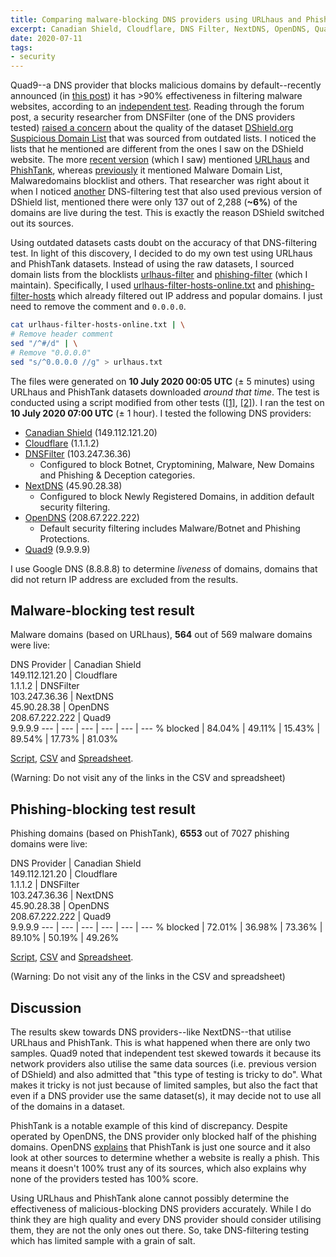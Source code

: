 ```yaml
---
title: Comparing malware-blocking DNS providers using URLhaus and PhishTank
excerpt: Canadian Shield, Cloudflare, DNS Filter, NextDNS, OpenDNS, Quad9
date: 2020-07-11
tags:
- security
---
```


Quad9--a DNS provider that blocks malicious domains by default--recently announced (in [this post](https://quad9.net/dns-blocking-effectiveness-recent-independent-tests/)) it has >90% effectiveness in filtering malware websites, according to an [independent test](https://forums.lawrencesystems.com/t/dns-malware-filtering-compared-quad9-vs-cloudflare-vs-dns-filter-vs-opendns-cisco-umbrella/5072). Reading through the forum post, a security researcher from DNSFilter (one of the DNS providers tested) [raised a concern](https://forums.lawrencesystems.com/t/dns-malware-filtering-compared-quad9-vs-cloudflare-vs-dns-filter-vs-opendns-cisco-umbrella/5072/30) about the quality of the dataset [DShield.org Suspicious Domain List](https://isc.sans.edu/suspicious_domains.html) that was sourced from outdated lists. I noticed the lists that he mentioned are different from the ones I saw on the DShield website. The more [recent version](https://web.archive.org/web/20200612030447/https://isc.sans.edu/suspicious_domains.html) (which I saw) mentioned [URLhaus](https://urlhaus.abuse.ch/) and [PhishTank](https://www.phishtank.com/), whereas [previously](https://web.archive.org/web/20200528232041/https://isc.sans.edu/suspicious_domains.html) it mentioned Malware Domain List, Malwaredomains blocklist and others. That researcher was right about it when I noticed [another](https://www.andryou.com/2020/05/31/comparing-malware-blocking-dns-resolvers-redux/) DNS-filtering test that also used previous version of DShield list, mentioned there were only 137 out of 2,288 (**~6%**) of the domains are live during the test. This is exactly the reason DShield switched out its sources.

Using outdated datasets casts doubt on the accuracy of that DNS-filtering test. In light of this discovery, I decided to do my own test using URLhaus and PhishTank datasets. Instead of using the raw datasets, I sourced domain lists from the blocklists [urlhaus-filter](https://gitlab.com/curben/urlhaus-filter) and [phishing-filter](https://gitlab.com/curben/phishing-filter) (which I maintain). Specifically, I used [urlhaus-filter-hosts-online.txt](https://gitlab.com/curben/urlhaus-filter/-/blob/1b53f63f5d708cd528b6744a2045f6a47491beaa/urlhaus-filter-hosts-online.txt) and [phishing-filter-hosts](https://gitlab.com/curben/phishing-filter/-/blob/5183915d29604ed14b14e1924912a994cccd2fab/dist/phishing-filter-hosts.txt) which already filtered out IP address and popular domains. I just need to remove the comment and `0.0.0.0`.

``` sh
cat urlhaus-filter-hosts-online.txt | \
# Remove header comment
sed "/^#/d" | \
# Remove "0.0.0.0"
sed "s/^0.0.0.0 //g" > urlhaus.txt
```

The files were generated on **10 July 2020 00:05 UTC** (± 5 minutes) using URLhaus and PhishTank datasets downloaded _around that time_. The test is conducted using a script modified from other tests ([[1]](https://www.andryou.com/2020/05/31/comparing-malware-blocking-dns-resolvers-redux/), [[2]](https://forums.lawrencesystems.com/t/dns-malware-filtering-compared-quad9-vs-cloudflare-vs-dns-filter-vs-opendns-cisco-umbrella/5072)). I ran the test on **10 July 2020 07:00 UTC** (± 1 hour). I tested the following DNS providers:

- [Canadian Shield](https://www.cira.ca/cybersecurity-services/canadian-shield) (149.112.121.20)
- [Cloudflare](https://1.1.1.1/family/) (1.1.1.2)
- [DNSFilter](https://www.dnsfilter.com/) (103.247.36.36)
  * Configured to block Botnet, Cryptomining, Malware, New Domains and Phishing & Deception categories.
- [NextDNS](https://nextdns.io/) (45.90.28.38)
  * Configured to block Newly Registered Domains, in addition default security filtering.
- [OpenDNS](https://www.opendns.com/home-internet-security/) (208.67.222.222)
  * Default security filtering includes Malware/Botnet and Phishing Protections.
- [Quad9](https://quad9.net/) (9.9.9.9)

I use Google DNS (8.8.8.8) to determine _liveness_ of domains, domains that did not return IP address are excluded from the results.

## Malware-blocking test result

Malware domains (based on URLhaus), **564** out of 569 malware domains were live:

DNS Provider | Canadian Shield<br>149.112.121.20 | Cloudflare<br>1.1.1.2 | DNSFilter<br>103.247.36.36 | NextDNS<br>45.90.28.38 | OpenDNS<br>208.67.222.222 | Quad9<br>9.9.9.9
--- | --- | --- | --- | --- | ---
% blocked | 84.04% | 49.11% | 15.43% | 89.54% | 17.73% | 81.03%

[Script](https://gitlab.com/curben/blog/-/raw/site/20200711/malware.sh), [CSV](https://gitlab.com/curben/blog/-/raw/site/20200711/malware.csv.zip) and [Spreadsheet](https://gitlab.com/curben/blog/-/raw/site/20200711/malware.ods).

(Warning: Do not visit any of the links in the CSV and spreadsheet)

## Phishing-blocking test result

Phishing domains (based on PhishTank), **6553** out of 7027 phishing domains were live:

DNS Provider | Canadian Shield<br>149.112.121.20 | Cloudflare<br>1.1.1.2 | DNSFilter<br>103.247.36.36 | NextDNS<br>45.90.28.38 | OpenDNS<br>208.67.222.222 | Quad9<br>9.9.9.9
--- | --- | --- | --- | --- | ---
% blocked | 72.01% | 36.98% | 73.36% | 89.10% | 50.19% | 49.26%

[Script](https://gitlab.com/curben/blog/-/raw/site/20200711/phishing.sh), [CSV](https://gitlab.com/curben/blog/-/raw/site/20200711/phishing.csv.zip) and [Spreadsheet](https://gitlab.com/curben/blog/-/raw/site/20200711/phishing.ods).

(Warning: Do not visit any of the links in the CSV and spreadsheet)

## Discussion

The results skew towards DNS providers--like NextDNS--that utilise URLhaus and PhishTank. This is what happened when there are only two samples. Quad9 noted that independent test skewed towards it because its network providers also utilise the same data sources (i.e. previous version of DShield) and also admitted that "this type of testing is tricky to do". What makes it tricky is not just because of limited samples, but also the fact that even if a DNS provider use the same dataset(s), it may decide not to use all of the domains in a dataset.

PhishTank is a notable example of this kind of discrepancy. Despite operated by OpenDNS, the DNS provider only blocked half of the phishing domains. OpenDNS [explains](https://www.phishtank.com/faq.php#whyisasitemarkedbyph) that PhishTank is just one source and it also look at other sources to determine whether a website is really a phish. This means it doesn't 100% trust any of its sources, which also explains why none of the providers tested has 100% score.

Using URLhaus and PhishTank alone cannot possibly determine the effectiveness of malicious-blocking DNS providers accurately. While I do think they are high quality and every DNS provider should consider utilising them, they are not the only ones out there. So, take DNS-filtering testing which has limited sample with a grain of salt.
